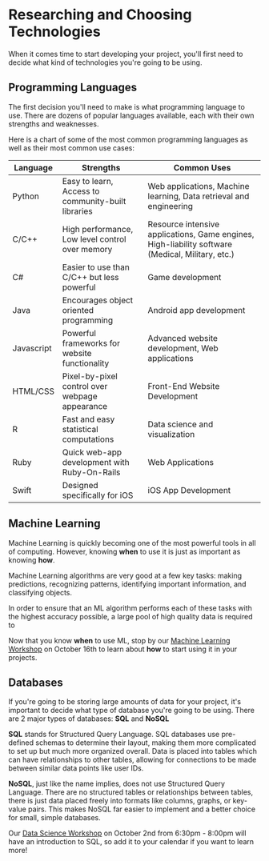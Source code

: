 # Researching and Choosing Technologies

When it comes time to start developing your project, you'll first need to decide what kind of technologies you're going to be using.

## Programming Languages

The first decision you'll need to make is what programming language to use. There are dozens of popular languages available, each with their own strengths and weaknesses.

Here is a chart of some of the most common programming languages as well as their most common use cases:

| Language | Strengths | Common Uses |
| -------- | --------- | ----------- |
| Python   | Easy to learn, Access to community-built libraries | Web applications, Machine learning, Data retrieval and engineering|
| C/C++    | High performance, Low level control over memory | Resource intensive applications, Game engines, High-liability software (Medical, Military, etc.) |
| C# | Easier to use than C/C++ but less powerful | Game development |
| Java     | Encourages object oriented programming | Android app development |
| Javascript| Powerful frameworks for website functionality | Advanced website development, Web applications |
| HTML/CSS | Pixel-by-pixel control over webpage appearance | Front-End Website Development |
| R | Fast and easy statistical computations | Data science and visualization |
| Ruby | Quick web-app development with Ruby-On-Rails | Web Applications |
| Swift | Designed specifically for iOS | iOS App Development |


## Machine Learning

Machine Learning is quickly becoming one of the most powerful tools in all of computing. However, knowing **when** to use it is just as important as knowing **how**.

Machine Learning algorithms are very good at a few key tasks: making predictions, recognizing patterns, identifying important information, and classifying objects.

In order to ensure that an ML algorithm performs each of these tasks with the highest accuracy possible, a large pool of high quality data is required to 

Now that you know **when** to use ML, stop by our [Machine Learning Workshop](https://calendar.google.com/event?action=TEMPLATE&tmeid=M282YWprNzFwMXBvNDJqcWpubDFlaGdhaHNfMjAxOTEwMTZUMjIzMDAwWiBkaGFycGVyMUBiaW5naGFtdG9uLmVkdQ&tmsrc=dharper1%40binghamton.edu) on October 16th to learn about **how** to start using it in your projects.

## Databases

If you're going to be storing large amounts of data for your project, it's important to decide what type of database you're going to be using. There are 2 major types of databases: **SQL** and **NoSQL**

**SQL** stands for Structured Query Language. SQL databases use pre-defined schemas to determine their layout, making them more complicated to set up but much more organized overall. Data is placed into tables which can have relationships to other tables, allowing for connections to be made between similar data points like user IDs.

**NoSQL**, just like the name implies, does not use Structured Query Language. There are no structured tables or relationships between tables, there is just data placed freely into formats like columns, graphs, or key-value pairs. This makes NoSQL far easier to implement and a better choice for small, simple databases.

Our [Data Science Workshop](https://calendar.google.com/event?action=TEMPLATE&tmeid=M282YWprNzFwMXBvNDJqcWpubDFlaGdhaHNfMjAxOTEwMDJUMjIzMDAwWiBkaGFycGVyMUBiaW5naGFtdG9uLmVkdQ&tmsrc=dharper1%40binghamton.edu) on October 2nd from 6:30pm - 8:00pm will have an introduction to SQL, so add it to your calendar if you want to learn more!
